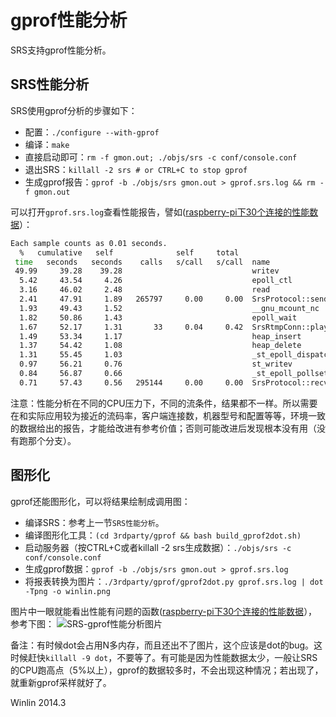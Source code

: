 # gprof性能分析

SRS支持gprof性能分析。

## SRS性能分析

SRS使用gprof分析的步骤如下：
* 配置：`./configure --with-gprof`
* 编译：`make`
* 直接启动即可：`rm -f gmon.out; ./objs/srs -c conf/console.conf`
* 退出SRS：`killall -2 srs # or CTRL+C to stop gprof`
* 生成gprof报告：`gprof -b ./objs/srs gmon.out > gprof.srs.log && rm -f gmon.out`

可以打开`gprof.srs.log`查看性能报告，譬如([raspberry-pi下30个连接的性能数据](https://github.com/winlinvip/simple-rtmp-server/wiki/v1_EN_RaspberryPi)）：
```bash
Each sample counts as 0.01 seconds.
  %   cumulative   self              self     total           
 time   seconds   seconds    calls   s/call   s/call  name    
 49.99     39.28    39.28                             writev
  5.42     43.54     4.26                             epoll_ctl
  3.16     46.02     2.48                             read
  2.41     47.91     1.89   265797     0.00     0.00  SrsProtocol::send_message(ISrsMessage*)
  1.93     49.43     1.52                             __gnu_mcount_nc
  1.82     50.86     1.43                             epoll_wait
  1.67     52.17     1.31       33     0.04     0.42  SrsRtmpConn::playing(SrsSource*)
  1.49     53.34     1.17                             heap_insert
  1.37     54.42     1.08                             heap_delete
  1.31     55.45     1.03                             _st_epoll_dispatch
  0.97     56.21     0.76                             st_writev
  0.84     56.87     0.66                             _st_epoll_pollset_del
  0.71     57.43     0.56   295144     0.00     0.00  SrsProtocol::recv_interlaced_message
```

注意：性能分析在不同的CPU压力下，不同的流条件，结果都不一样。所以需要在和实际应用较为接近的流码率，客户端连接数，机器型号和配置等等，环境一致的数据给出的报告，才能给改进有参考价值；否则可能改进后发现根本没有用（没有跑那个分支）。

## 图形化

gprof还能图形化，可以将结果绘制成调用图：
* 编译SRS：参考上一节`SRS性能分析`。
* 编译图形化工具：`(cd 3rdparty/gprof && bash build_gprof2dot.sh)`
* 启动服务器（按CTRL+C或者killall -2 srs生成数据）：`./objs/srs -c conf/console.conf`
* 生成gprof数据：`gprof -b ./objs/srs gmon.out > gprof.srs.log`
* 将报表转换为图片：`./3rdparty/gprof/gprof2dot.py gprof.srs.log | dot -Tpng -o winlin.png`

图片中一眼就能看出性能有问题的函数([raspberry-pi下30个连接的性能数据](https://github.com/winlinvip/simple-rtmp-server/wiki/v1_EN_RaspberryPi)），参考下图：
![SRS-gprof性能分析图片](http://winlinvip.github.io/srs.release/wiki/images/gprof-raspberry-pi.png)

备注：有时候dot会占用N多内存，而且还出不了图片，这个应该是dot的bug。这时候赶快`killall -9 dot`，不要等了。有可能是因为性能数据太少，一般让SRS的CPU跑高点（5%以上），gprof的数据较多时，不会出现这种情况；若出现了，就重新gprof采样就好了。

Winlin 2014.3